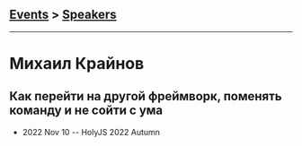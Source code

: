 ## [Events](../README.md) > [Speakers](../speakers.md)
---

# Михаил Крайнов

## Как перейти на другой фреймворк, поменять команду и не сойти с ума
- 2022 Nov 10 -- HolyJS 2022 Autumn    
